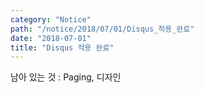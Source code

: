 ```yaml
---
category: "Notice"
path: "/notice/2018/07/01/Disqus_적용_완료"
date: "2018-07-01"
title: "Disqus 적용 완료"
---
```


남아 있는 것 : Paging, 디자인

